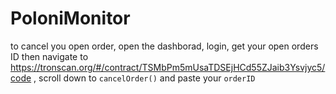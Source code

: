 # PoloniMonitor

to cancel you open order, open the dashborad, login, get your open orders ID then navigate to https://tronscan.org/#/contract/TSMbPm5mUsaTDSEjHCd55ZJaib3Ysvjyc5/code , scroll down to `cancelOrder()` and paste your `orderID`
